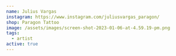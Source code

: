 ```yaml
---
name: Julius Vargas
instagram: https://www.instagram.com/juliusvargas_paragon/
shop: Paragon Tattoo
image: /assets/images/screen-shot-2023-01-06-at-4.59.19-pm.png
tags:
  - artist
active: true
---
```

